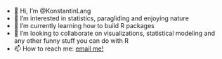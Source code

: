 - 👋 Hi, I’m @KonstantinLang
- 👀 I’m interested in statistics, paragliding and enjoying nature
- 🌱 I’m currently learning how to build R packages
- 💞️ I’m looking to collaborate on visualizations, statistical modeling and any other funny stuff you can do with R
- 📫 How to reach me: <a href="mailto:konstantin.lang1@bayer.com">email me!</a>

<!---
KonstantinLang/KonstantinLang is a ✨ special ✨ repository because its `README.md` (this file) appears on your GitHub profile.
You can click the Preview link to take a look at your changes.
--->
